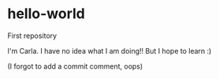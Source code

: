 # hello-world
First repository

I'm Carla. I have no idea what I am doing!! But I hope to learn :)

(I forgot to add a commit comment, oops)
